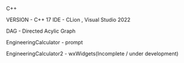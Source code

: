 C++

VERSION - C++ 17
IDE - CLion , Visual Studio 2022


DAG - Directed Acylic Graph

EngineeringCalculator - prompt

EngineeringCalculator2 - wxWidgets(Incomplete / under development)
